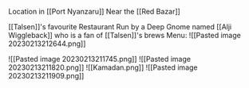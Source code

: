 Location in [[Port Nyanzaru]]
Near the [[Red Bazar]]

[[Talsen]]'s favourite Restaurant
Run by a Deep Gnome named [[Alji Wiggleback]] who is a fan of [[Talsen]]'s brews
Menu:
![[Pasted image 20230213212644.png]]



![[Pasted image 20230213211745.png]]
![[Pasted image 20230213211820.png]]
![[Kamadan.png]]
![[Pasted image 20230213211909.png]]